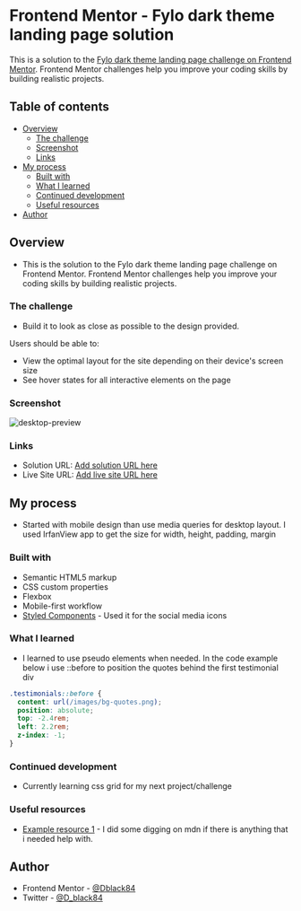 # Frontend Mentor - Fylo dark theme landing page solution

This is a solution to the [Fylo dark theme landing page challenge on Frontend Mentor](https://www.frontendmentor.io/challenges/fylo-dark-theme-landing-page-5ca5f2d21e82137ec91a50fd). Frontend Mentor challenges help you improve your coding skills by building realistic projects. 

## Table of contents

- [Overview](#overview)
  - [The challenge](#the-challenge)
  - [Screenshot](#screenshot)
  - [Links](#links)
- [My process](#my-process)
  - [Built with](#built-with)
  - [What I learned](#what-i-learned)
  - [Continued development](#continued-development)
  - [Useful resources](#useful-resources)
- [Author](#author)




## Overview

- This is the solution to the Fylo dark theme landing page challenge on Frontend Mentor. Frontend Mentor challenges help you improve your coding skills by building realistic projects.

### The challenge

- Build it to look as close as possible to the design provided.

Users should be able to:

- View the optimal layout for the site depending on their device's screen size
- See hover states for all interactive elements on the page

### Screenshot

![desktop-preview](https://user-images.githubusercontent.com/49578782/140789503-925f1c1b-9e56-44f5-a324-2f2135399413.jpg)



### Links

- Solution URL: [Add solution URL here](https://your-solution-url.com)
- Live Site URL: [Add live site URL here](https://your-live-site-url.com)

## My process

- Started with mobile design than use media queries for desktop layout. I used IrfanView app to get the size for width, height, padding, margin 

### Built with

- Semantic HTML5 markup
- CSS custom properties
- Flexbox
- Mobile-first workflow
- [Styled Components](https://fontawesome.com/) - Used it for the social media icons


### What I learned

- I learned to use pseudo elements when needed. In the code example below i use ::before to position the quotes behind the first testimonial div 

```css
.testimonials::before {
  content: url(/images/bg-quotes.png);
  position: absolute;
  top: -2.4rem;
  left: 2.2rem;
  z-index: -1;
}
```


### Continued development

- Currently learning css grid for my next project/challenge 


### Useful resources

- [Example resource 1](https://developer.mozilla.org/en-US/) - I did some digging on mdn if there is anything that i needed help with.



## Author

- Frontend Mentor - [@Dblack84](https://www.frontendmentor.io/profile/Dblack84)
- Twitter - [@D_black84](https://twitter.com/D_Black84)

